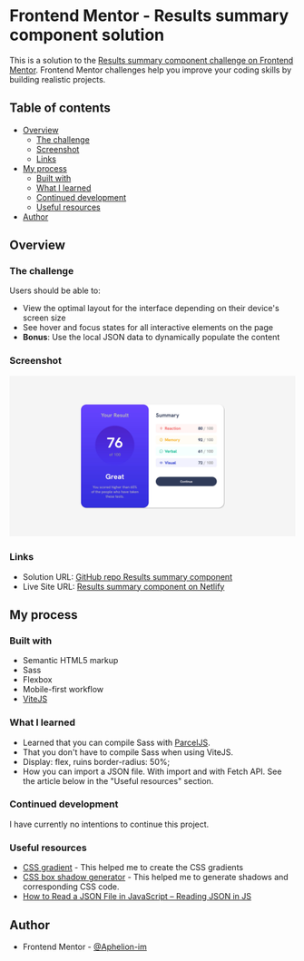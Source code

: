 # Frontend Mentor - Results summary component solution

This is a solution to the [Results summary component challenge on Frontend Mentor](https://www.frontendmentor.io/challenges/results-summary-component-CE_K6s0maV). Frontend Mentor challenges help you improve your coding skills by building realistic projects.

## Table of contents

- [Overview](#overview)
  - [The challenge](#the-challenge)
  - [Screenshot](#screenshot)
  - [Links](#links)
- [My process](#my-process)
  - [Built with](#built-with)
  - [What I learned](#what-i-learned)
  - [Continued development](#continued-development)
  - [Useful resources](#useful-resources)
- [Author](#author)


## Overview

### The challenge

Users should be able to:

- View the optimal layout for the interface depending on their device's screen size
- See hover and focus states for all interactive elements on the page
- **Bonus**: Use the local JSON data to dynamically populate the content

### Screenshot

![Screenshot](./assets/screenshots/screenshot.jpg)


### Links

- Solution URL: [GitHub repo Results summary component](https://github.com/Aphelion-im/Results-summary-component)
- Live Site URL: [Results summary component on Netlify](https://github.com/Aphelion-im/Results-summary-component)

## My process

### Built with

- Semantic HTML5 markup
- Sass
- Flexbox
- Mobile-first workflow
- [ViteJS](https://vitejs.dev/)


### What I learned

* Learned that you can compile Sass with [ParcelJS](https://parceljs.org/).
* That you don't have to compile Sass when using ViteJS.
* Display: flex, ruins border-radius: 50%;
* How you can import a JSON file. With import and with Fetch API. See the article below in the "Useful resources" section.


### Continued development

I have currently no intentions to continue this project.


### Useful resources

- [CSS gradient](https://cssgradient.io) - This helped me to create the CSS gradients
- [CSS box shadow generator](https://cssgenerator.org/box-shadow-css-generator.html) - This helped me to generate shadows and corresponding CSS code.
- [How to Read a JSON File in JavaScript – Reading JSON in JS](https://www.freecodecamp.org/news/how-to-read-json-file-in-javascript/)


## Author

- Frontend Mentor - [@Aphelion-im](https://www.frontendmentor.io/profile/Aphelion-im)




